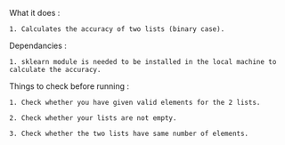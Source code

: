 What it does :

    1. Calculates the accuracy of two lists (binary case).

Dependancies :

    1. sklearn module is needed to be installed in the local machine to calculate the accuracy.

Things to check before running :

    1. Check whether you have given valid elements for the 2 lists.

    2. Check whether your lists are not empty.
    
    3. Check whether the two lists have same number of elements.
